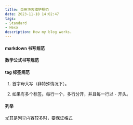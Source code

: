 ```yaml
---
title: 自用博客维护规范
date: 2023-11-18 14:02:47
tags:
- Standard
- Hexo
description: How my blog works. 
---
```


#### markdown 书写规范

#### 数学公式书写规范

#### tag 标签规范

1. 首字母大写（非特殊情况下）。

2. 如果有多个标签，每行一个，多行分开，并且每一行以 `-` 开头。

#### 列举

尤其是列举内容较多时，要保证格式

